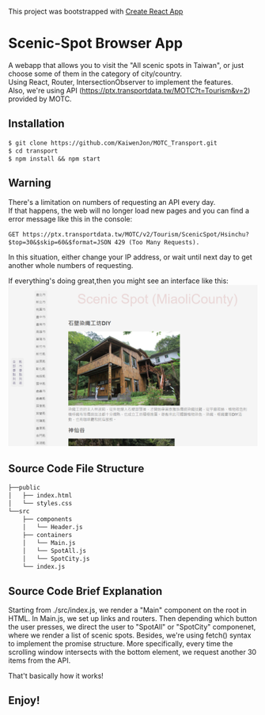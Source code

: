 This project was bootstrapped with [Create React App](https://github.com/facebook/create-react-app)

# Scenic-Spot Browser App
A webapp that allows you to visit the "All scenic spots in Taiwan", or just choose some of them in the category of city/country.  
Using React, Router, IntersectionObserver to implement the features.  
Also, we're using API (https://ptx.transportdata.tw/MOTC?t=Tourism&v=2) provided by MOTC.  

## Installation

```shell
$ git clone https://github.com/KaiwenJon/MOTC_Transport.git
$ cd transport
$ npm install && npm start 
```

## Warning
There's a limitation on numbers of requesting an API every day.  
If that happens, the web will no longer load new pages and you can find a error message like this in the console: 
```shell
GET https://ptx.transportdata.tw/MOTC/v2/Tourism/ScenicSpot/Hsinchu?$top=30&$skip=60&$format=JSON 429 (Too Many Requests).
```
In this situation, either change your IP address, or wait until next day to get another whole numbers of requesting.

If everything's doing great,then you might see an interface like this:
![image](https://github.com/KaiwenJon/MOTC_Transport/blob/6a0fd192a74924c8eb2398d6fb13b4f593b52648/scenic_Spot.png)

## Source Code File Structure
```
├──public
│   ├── index.html
│   └── styles.css
└──src
    ├── components
    │   └── Header.js
    ├── containers
    │   └── Main.js
    │   └── SpotAll.js
    │   └── SpotCity.js
    └── index.js
```
## Source Code Brief Explanation
Starting from ./src/index.js, we render a "Main" component on the root in HTML.
In Main.js, we set up links and routers.
Then depending which button the user presses, we direct the user to "SpotAll" or "SpotCity" componenet, where we render a list of scenic spots.
Besides, we're using fetch() syntax to implement the promise structure. More specifically, every time the scrolling window intersects with the bottom element, we request another 30 items from the API.  

That't basically how it works!  

## Enjoy!
